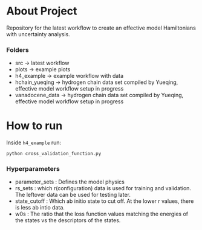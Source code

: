 # About Project

Repository for the latest workflow to create an effective model Hamiltonians with uncertainty analysis.

### Folders
- src → latest workflow
- plots → example plots
- h4_example → example workflow with data
- hchain_yueqing → hydrogen chain data set compiled by Yueqing, effective model workflow setup in progress
- vanadocene_data → hydrogen chain data set compiled by Yueqing, effective model workflow setup in progress


# How to run

Inside `h4_example` run:

``` python cross_validation_function.py ```

### Hyperparameters
* parameter_sets : Defines the model physics
* rs_sets : which r(configuration) data is used for training and validation. The leftover data can be used for testing later.
* state_cutoff : Which ab initio state to cut off. At the lower r values, there is less ab intio data.
* w0s : The ratio that the loss function values matching the energies of the states vs the descriptors of the states.
